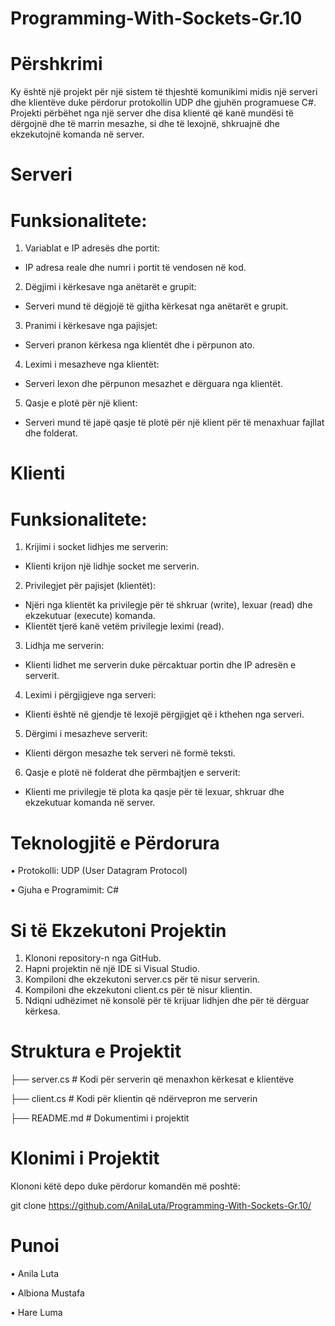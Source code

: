 # Programming-With-Sockets-Gr.10

# Përshkrimi
Ky është një projekt për një sistem të thjeshtë komunikimi midis një serveri dhe klientëve duke përdorur protokollin UDP dhe gjuhën programuese C#. Projekti përbëhet nga një server dhe disa klientë që kanë mundësi të dërgojnë dhe të marrin mesazhe, si dhe të lexojnë, shkruajnë dhe ekzekutojnë komanda në server.

# Serveri
# Funksionalitete:
 1.	Variablat e IP adresës dhe portit:
  -	IP adresa reale dhe numri i portit të vendosen në kod.
 2.	Dëgjimi i kërkesave nga anëtarët e grupit:
  -	Serveri mund të dëgjojë të gjitha kërkesat nga anëtarët e grupit.
 3.	Pranimi i kërkesave nga pajisjet:
  -	Serveri pranon kërkesa nga klientët dhe i përpunon ato.
 4.	Leximi i mesazheve nga klientët:
  -	Serveri lexon dhe përpunon mesazhet e dërguara nga klientët.
 5.	Qasje e plotë për një klient:
  -	Serveri mund të japë qasje të plotë për një klient për të menaxhuar fajllat dhe folderat.

# Klienti
# Funksionalitete:
 1.	Krijimi i socket lidhjes me serverin:
  -	Klienti krijon një lidhje socket me serverin.
 2.	Privilegjet për pajisjet (klientët):
  -	Njëri nga klientët ka privilegje për të shkruar (write), lexuar (read) dhe ekzekutuar (execute) komanda.
  -	Klientët tjerë kanë vetëm privilegje leximi (read).
 3.	Lidhja me serverin:
  -	Klienti lidhet me serverin duke përcaktuar portin dhe IP adresën e serverit.
 4.	Leximi i përgjigjeve nga serveri:
  -	Klienti është në gjendje të lexojë përgjigjet që i kthehen nga serveri.
 5.	Dërgimi i mesazheve serverit:
  -	Klienti dërgon mesazhe tek serveri në formë teksti.
 6.	Qasje e plotë në folderat dhe përmbajtjen e serverit:
  -	Klienti me privilegje të plota ka qasje për të lexuar, shkruar dhe ekzekutuar komanda në server.

# Teknologjitë e Përdorura
 •	Protokolli: UDP (User Datagram Protocol)
 
 •	Gjuha e Programimit: C#

# Si të Ekzekutoni Projektin
 1.	Klononi repository-n nga GitHub.
 2.	Hapni projektin në një IDE si Visual Studio.
 3.	Kompiloni dhe ekzekutoni server.cs për të nisur serverin.
 4.	Kompiloni dhe ekzekutoni client.cs për të nisur klientin.
 5.	Ndiqni udhëzimet në konsolë për të krijuar lidhjen dhe për të dërguar kërkesa.

# Struktura e Projektit
├── server.cs   # Kodi për serverin që menaxhon kërkesat e klientëve

├── client.cs   # Kodi për klientin që ndërvepron me serverin

├── README.md   # Dokumentimi i projektit


# Klonimi i Projektit
Klononi këtë depo duke përdorur komandën më poshtë:

git clone https://github.com/AnilaLuta/Programming-With-Sockets-Gr.10/

# Punoi
• Anila Luta

• Albiona Mustafa

• Hare Luma





    




